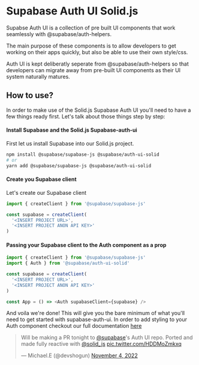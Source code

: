 # Supabase Auth UI Solid.js 

Supabse Auth UI is a collection of pre built UI components that work seamlessly with @supabase/auth-helpers.

The main purpose of these components is to allow developers to get working on their apps quickly, but also be able to use their own style/css.

Auth UI is kept deliberatly seperate from @supabase/auth-helpers so that developers can migrate away from pre-built UI components as their UI system naturally matures.

## How to use?

In order to make use of the Solid.js Supabase Auth UI you'll need to have a few things ready first. Let's talk about those things step by step:

#### Install Supabase and the Solid.js Supabase-auth-ui

First let us install Supabase into our Solid.js project.

```bash
npm install @supabase/supabase-js @supabase/auth-ui-solid
# or
yarn add @supabase/supabase-js @supabase/auth-ui-solid
```

#### Create you Supabase client

Let's create our Supabase client 

```js
import { createClient } from '@supabase/supabase-js'

const supabase = createClient(
  '<INSERT PROJECT URL>',
  '<INSERT PROJECT ANON API KEY>'
)
```

#### Passing your Supabase client to the Auth component as a prop

```js
import { createClient } from '@supabase/supabase-js'
import { Auth } from '@supabase/auth-ui-solid'

const supabase = createClient(
  '<INSERT PROJECT URL>',
  '<INSERT PROJECT ANON API KEY>'
)

const App = () => <Auth supabaseClient={supabase} />
```

And voila we're done! This will give you the bare minimum of what you'll need to get started with supabase-auth-ui. In order to add styling to your Auth component checkout our full documentation [here](https://supabase.com/docs/guides/auth/auth-helpers/auth-ui#customization)

<blockquote class="twitter-tweet"><p lang="en" dir="ltr">Will be making a PR tonight to <a href="https://twitter.com/supabase?ref_src=twsrc%5Etfw">@supabase</a>&#39;s Auth UI repo. Ported and made fully reactive with <a href="https://twitter.com/solid_js?ref_src=twsrc%5Etfw">@solid_js</a> <a href="https://t.co/HDDMoZmkxq">pic.twitter.com/HDDMoZmkxq</a></p>&mdash; Michael.E (@devshogun) <a href="https://twitter.com/devshogun/status/1588575611429142528?ref_src=twsrc%5Etfw">November 4, 2022</a></blockquote> <script async src="https://platform.twitter.com/widgets.js" charset="utf-8"></script>